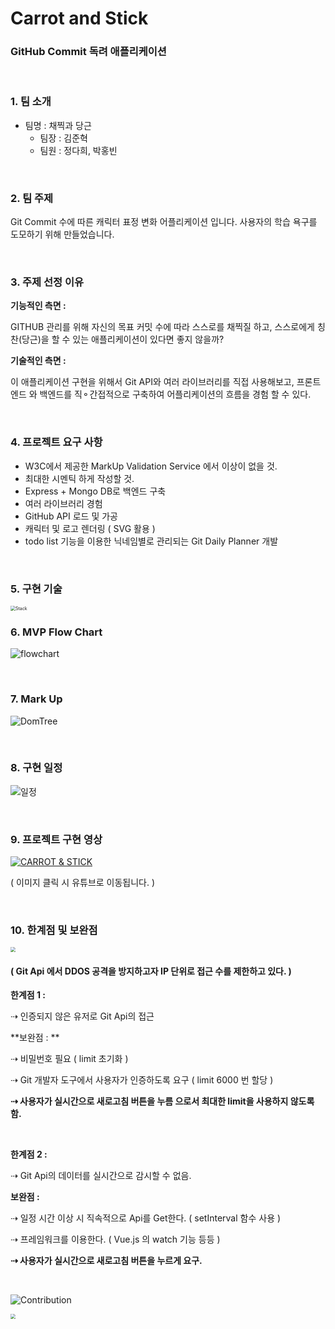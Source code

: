 # Carrot and Stick

### **GitHub Commit** **독려 애플리케이션**

<br/>

### 1. 팀 소개 

- 팀명 : 채찍과 당근
  - 팀장 : 김준혁
  - 팀원 : 정다희, 박홍빈 

<br/>

### 2. 팀 주제

Git Commit 수에 따른 캐릭터 표정 변화 어플리케이션 입니다. 사용자의 학습 욕구를 도모하기 위해 만들었습니다.

<br/>

### 3. 주제 선정 이유

**기능적인 측면 :** 

 GITHUB 관리를 위해 자신의 목표 커밋 수에 따라 스스로를 채찍질 하고, 스스로에게 칭찬(당근)을 할 수 있는 애플리케이션이 있다면 좋지 않을까?

**기술적인 측면 :** 

 이 애플리케이션 구현을 위해서 Git API와 여러 라이브러리를 직접 사용해보고, 프론트엔드 와 백엔드를 직⚬간접적으로 구축하여 어플리케이션의 흐름을 경험 할 수 있다. 

<br/>

### 4. 프로젝트 요구 사항

- W3C에서 제공한 MarkUp Validation Service 에서 이상이 없을 것.
- 최대한 시멘틱 하게 작성할 것.
- Express + Mongo DB로 백엔드 구축
- 여러 라이브러리 경험
- GitHub API 로드 및 가공
- 캐릭터 및 로고 렌더링 ( SVG 활용 )
- todo list 기능을 이용한 닉네임별로 관리되는 Git Daily Planner 개발

<br/>

### 5. 구현 기술

<img src="https://user-images.githubusercontent.com/31315644/69511508-b9c43f00-0f83-11ea-89bf-1889e46b1555.png" alt="Stack" style="zoom:50%;" />

<br/>

### 6.  MVP Flow Chart

![flowchart](https://user-images.githubusercontent.com/31315644/69507662-a3fc4d00-0f76-11ea-9373-442c6685ee01.png)

<br/>

### 7.  Mark Up 

![DomTree](https://user-images.githubusercontent.com/31315644/69511505-b9c43f00-0f83-11ea-86ce-cb4d61ede45b.png)

<br/>

### 8. 구현 일정 

![일정](https://user-images.githubusercontent.com/31315644/69507650-9e9f0280-0f76-11ea-8956-2a279a15e1db.png)

<br/>

### 9. 프로젝트 구현 영상

[![CARROT & STICK](https://user-images.githubusercontent.com/31315644/69508271-a1025c00-0f78-11ea-9d61-e21af8414095.jpeg)](https://www.youtube.com/watch?v=1WLIm9ZVbT4&feature=youtu.be)

( 이미지 클릭 시 유튜브로 이동됩니다. )

<br/>

### 10. 한계점 및 보완점

<img src="https://user-images.githubusercontent.com/31315644/69507654-a199f300-0f76-11ea-9ae4-69a3da28a08c.png" style="zoom:48%;" /> 

#### ( Git Api 에서 DDOS 공격을 방지하고자 IP 단위로 접근 수를 제한하고 있다. )

**한계점 1 :**

⇢ 인증되지 않은 유저로 Git Api의 접근

**보완점 : **

⇢ 비밀번호 필요 ( limit 초기화 ) 

⇢ Git 개발자 도구에서 사용자가 인증하도록 요구 ( limit 6000 번 할당 )

**⇢ 사용자가 실시간으로 새로고침 버튼을 누름 으로서 최대한 limit을 사용하지 않도록 함.**

<br/>

**한계점 2 :** 

⇢ Git Api의 데이터를 실시간으로 감시할 수 없음. 

**보완점 :** 

⇢ 일정 시간 이상 시 직속적으로 Api를 Get한다. ( setInterval 함수 사용 )

⇢ 프레임워크를 이용한다. ( Vue.js 의 watch 기능 등등 )

**⇢ 사용자가 실시간으로 새로고침 버튼을 누르게 요구.**

<br/>

![Contribution](https://user-images.githubusercontent.com/31315644/69511504-b92ba880-0f83-11ea-9efe-2d940ec23a4d.png)

<img src="https://user-images.githubusercontent.com/31315644/69507667-a5c61080-0f76-11ea-8db0-a91485c8417f.png" style="zoom:50%;" />